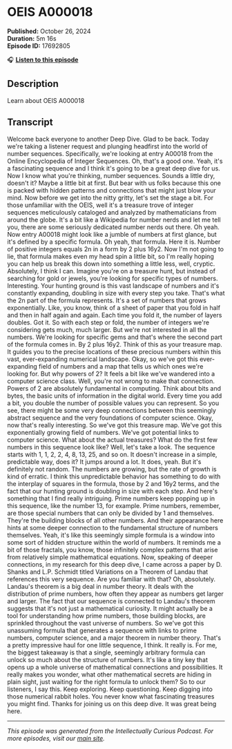 # OEIS A000018

**Published:** October 26, 2024  
**Duration:** 5m 16s  
**Episode ID:** 17692805

🎧 **[Listen to this episode](https://intellectuallycurious.buzzsprout.com/2529712/episodes/17692805-oeis-a000018)**

## Description

Learn about OEIS A000018

## Transcript

Welcome back everyone to another Deep Dive. Glad to be back. Today we're taking a listener request and plunging headfirst into the world of number sequences. Specifically, we're looking at entry A00018 from the Online Encyclopedia of Integer Sequences. Oh, that's a good one. Yeah, it's a fascinating sequence and I think it's going to be a great deep dive for us. Now I know what you're thinking, number sequences. Sounds a little dry, doesn't it? Maybe a little bit at first. But bear with us folks because this one is packed with hidden patterns and connections that might just blow your mind. Now before we get into the nitty gritty, let's set the stage a bit. For those unfamiliar with the OEIS, well it's a treasure trove of integer sequences meticulously cataloged and analyzed by mathematicians from around the globe. It's a bit like a Wikipedia for number nerds and let me tell you, there are some seriously dedicated number nerds out there. Oh yeah. Now entry A00018 might look like a jumble of numbers at first glance, but it's defined by a specific formula. Oh yeah, that formula. Here it is. Number of positive integers equals 2n in a form by 2 plus 16y2. Now I'm not going to lie, that formula makes even my head spin a little bit, so I'm really hoping you can help us break this down into something a little less, well, cryptic. Absolutely, I think I can. Imagine you're on a treasure hunt, but instead of searching for gold or jewels, you're looking for specific types of numbers. Interesting. Your hunting ground is this vast landscape of numbers and it's constantly expanding, doubling in size with every step you take. That's what the 2n part of the formula represents. It's a set of numbers that grows exponentially. Like, you know, think of a sheet of paper that you fold in half and then in half again and again. Each time you fold it, the number of layers doubles. Got it. So with each step or fold, the number of integers we're considering gets much, much larger. But we're not interested in all the numbers. We're looking for specific gems and that's where the second part of the formula comes in. By 2 plus 16y2. Think of this as your treasure map. It guides you to the precise locations of these precious numbers within this vast, ever-expanding numerical landscape. Okay, so we've got this ever-expanding field of numbers and a map that tells us which ones we're looking for. But why powers of 2? It feels a bit like we've wandered into a computer science class. Well, you're not wrong to make that connection. Powers of 2 are absolutely fundamental in computing. Think about bits and bytes, the basic units of information in the digital world. Every time you add a bit, you double the number of possible values you can represent. So you see, there might be some very deep connections between this seemingly abstract sequence and the very foundations of computer science. Okay, now that's really interesting. So we've got this treasure map. We've got this exponentially growing field of numbers. We've got potential links to computer science. What about the actual treasures? What do the first few numbers in this sequence look like? Well, let's take a look. The sequence starts with 1, 1, 2, 2, 4, 8, 13, 25, and so on. It doesn't increase in a simple, predictable way, does it? It jumps around a lot. It does, yeah. But it's definitely not random. The numbers are growing, but the rate of growth is kind of erratic. I think this unpredictable behavior has something to do with the interplay of squares in the formula, those by 2 and 16y2 terms, and the fact that our hunting ground is doubling in size with each step. And here's something that I find really intriguing. Prime numbers keep popping up in this sequence, like the number 13, for example. Prime numbers, remember, are those special numbers that can only be divided by 1 and themselves. They're the building blocks of all other numbers. And their appearance here hints at some deeper connection to the fundamental structure of numbers themselves. Yeah, it's like this seemingly simple formula is a window into some sort of hidden structure within the world of numbers. It reminds me a bit of those fractals, you know, those infinitely complex patterns that arise from relatively simple mathematical equations. Now, speaking of deeper connections, in my research for this deep dive, I came across a paper by D. Shanks and L.P. Schmidt titled Variations on a Theorem of Landau that references this very sequence. Are you familiar with that? Oh, absolutely. Landau's theorem is a big deal in number theory. It deals with the distribution of prime numbers, how often they appear as numbers get larger and larger. The fact that our sequence is connected to Landau's theorem suggests that it's not just a mathematical curiosity. It might actually be a tool for understanding how prime numbers, those building blocks, are sprinkled throughout the vast universe of numbers. So we've got this unassuming formula that generates a sequence with links to prime numbers, computer science, and a major theorem in number theory. That's a pretty impressive haul for one little sequence, I think. It really is. For me, the biggest takeaway is that a single, seemingly arbitrary formula can unlock so much about the structure of numbers. It's like a tiny key that opens up a whole universe of mathematical connections and possibilities. It really makes you wonder, what other mathematical secrets are hiding in plain sight, just waiting for the right formula to unlock them? So to our listeners, I say this. Keep exploring. Keep questioning. Keep digging into those numerical rabbit holes. You never know what fascinating treasures you might find. Thanks for joining us on this deep dive. It was great being here.

---
*This episode was generated from the Intellectually Curious Podcast. For more episodes, visit our [main site](https://intellectuallycurious.buzzsprout.com).*
